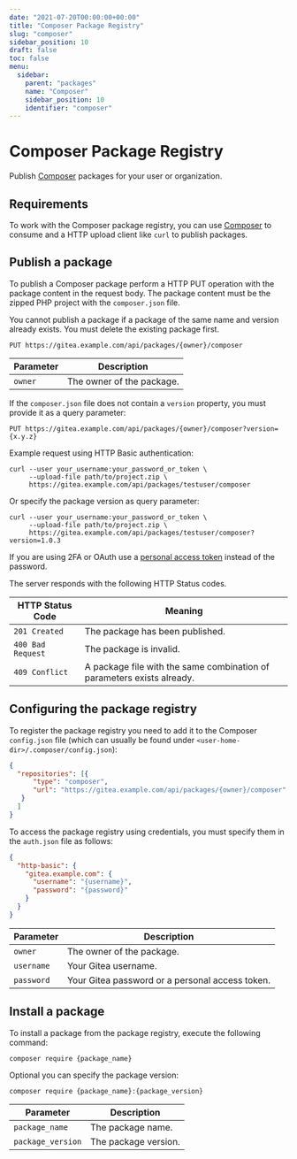 ```yaml
---
date: "2021-07-20T00:00:00+00:00"
title: "Composer Package Registry"
slug: "composer"
sidebar_position: 10
draft: false
toc: false
menu:
  sidebar:
    parent: "packages"
    name: "Composer"
    sidebar_position: 10
    identifier: "composer"
---
```


# Composer Package Registry

Publish [Composer](https://getcomposer.org/) packages for your user or organization.

## Requirements

To work with the Composer package registry, you can use [Composer](https://getcomposer.org/download/) to consume and a HTTP upload client like `curl` to publish packages.

## Publish a package

To publish a Composer package perform a HTTP PUT operation with the package content in the request body.
The package content must be the zipped PHP project with the `composer.json` file.

You cannot publish a package if a package of the same name and version already exists. You must delete the existing package first.

```
PUT https://gitea.example.com/api/packages/{owner}/composer
```

| Parameter  | Description |
| ---------- | ----------- |
| `owner`    | The owner of the package. |

If the `composer.json` file does not contain a `version` property, you must provide it as a query parameter:

```
PUT https://gitea.example.com/api/packages/{owner}/composer?version={x.y.z}
```

Example request using HTTP Basic authentication:

```shell
curl --user your_username:your_password_or_token \
     --upload-file path/to/project.zip \
     https://gitea.example.com/api/packages/testuser/composer
```

Or specify the package version as query parameter:

```shell
curl --user your_username:your_password_or_token \
     --upload-file path/to/project.zip \
     https://gitea.example.com/api/packages/testuser/composer?version=1.0.3
```

If you are using 2FA or OAuth use a [personal access token](development/api-usage.md#authentication) instead of the password.

The server responds with the following HTTP Status codes.

| HTTP Status Code  | Meaning |
| ----------------- | ------- |
| `201 Created`     | The package has been published. |
| `400 Bad Request` | The package is invalid. |
| `409 Conflict`    | A package file with the same combination of parameters exists already. |

## Configuring the package registry

To register the package registry you need to add it to the Composer `config.json` file (which can usually be found under `<user-home-dir>/.composer/config.json`):

```json
{
  "repositories": [{
      "type": "composer",
      "url": "https://gitea.example.com/api/packages/{owner}/composer"
   }
  ]
}
```

To access the package registry using credentials, you must specify them in the `auth.json` file as follows:

```json
{
  "http-basic": {
    "gitea.example.com": {
      "username": "{username}",
      "password": "{password}"
    }
  }
}
```

| Parameter  | Description |
| ---------- | ----------- |
| `owner`    | The owner of the package. |
| `username` | Your Gitea username. |
| `password` | Your Gitea password or a personal access token. |

## Install a package

To install a package from the package registry, execute the following command:

```shell
composer require {package_name}
```

Optional you can specify the package version:

```shell
composer require {package_name}:{package_version}
```

| Parameter         | Description |
| ----------------- | ----------- |
| `package_name`    | The package name. |
| `package_version` | The package version. |
